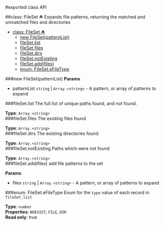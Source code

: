 #exported class API

<a name="exp_module_file-set^FileSet"></a>
##class: FileSet ⏏
Expands file patterns, returning the matched and unmatched files and directories

* [class: FileSet ⏏](#exp_module_file-set^FileSet)
  * [new FileSet(patternList)](#new_module_file-set^FileSet◊)
  * [fileSet.list](#module_file-set^FileSet#list)
  * [fileSet.files](#module_file-set^FileSet#files)
  * [fileSet.dirs](#module_file-set^FileSet#dirs)
  * [fileSet.notExisting](#module_file-set^FileSet#notExisting)
  * [fileSet.add(files)](#module_file-set^FileSet#add)
  * [enum: FileSet.eFileType](#module_file-set^FileSet.eFileType)

<a name="new_module_file-set^FileSet◊"></a>
###new FileSet(patternList)
**Params**

- patternList `string` | `Array.<string>` - A pattern, or array of patterns to expand  

<a name="module_file-set^FileSet#list"></a>
###fileSet.list
The full list of unique paths found, and not found.

**Type**: `Array.<string>`  
<a name="module_file-set^FileSet#files"></a>
###fileSet.files
The existing files found

**Type**: `Array.<string>`  
<a name="module_file-set^FileSet#dirs"></a>
###fileSet.dirs
The existing directories found

**Type**: `Array.<string>`  
<a name="module_file-set^FileSet#notExisting"></a>
###fileSet.notExisting
Paths which were not found

**Type**: `Array.<string>`  
<a name="module_file-set^FileSet#add"></a>
###fileSet.add(files)
add file patterns to the set

**Params**

- files `string` | `Array.<string>` - A pattern, or array of patterns to expand  

<a name="module_file-set^FileSet.eFileType"></a>
###enum: FileSet.eFileType
Enum for the `type` value of each record in `fileSet.list`

**Type**: `number`  
**Properties**: `NOEXIST`, `FILE`, `DIR`  
**Read only**: true  
